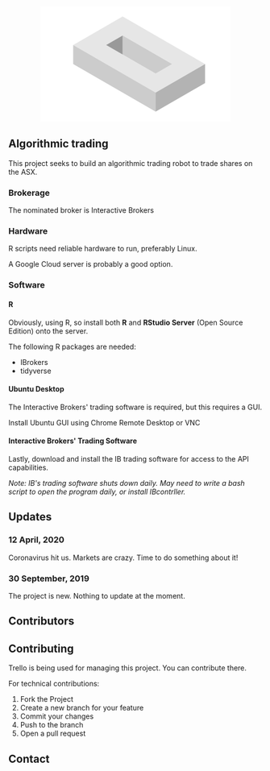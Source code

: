 <!-- PROJECT SHEILDS 
[![Contributors][contributors-shield]][contributors-url]
[![Forks][forks-shield]][forks-url]
[![Stargazers][stars-shield]][stars-url]
[![Issues][issues-shield]][issues-url]
-->

<!-- PROJECT LOGO -->
<br />
<p align="center">
  <a href="">
    <img src="images/zero.png">
  </a>
</p>

## Algorithmic trading

This project seeks to build an algorithmic trading robot to trade shares on the
ASX.

### Brokerage

The nominated broker is Interactive Brokers

### Hardware

R scripts need reliable hardware to run, preferably Linux.

A Google Cloud server is probably a good option.

### Software

#### R

Obviously, using R, so install both **R** and **RStudio Server** (Open Source Edition) onto the server.

The following R packages are needed:

* IBrokers
* tidyverse

#### Ubuntu Desktop

The Interactive Brokers' trading software is required, but this requires a GUI.

Install Ubuntu GUI using Chrome Remote Desktop or VNC

#### Interactive Brokers' Trading Software

Lastly, download and install the IB trading software for access to the API capabilities.

*Note: IB's trading software shuts down daily. May need to write a bash script to open the program daily, or install IBcontrller.*

<!-- UPDATES -->
## Updates

### 12 April, 2020

Coronavirus hit us. Markets are crazy. Time to do something about it!

### 30 September, 2019

The project is new. Nothing to update at the moment.


<!-- CONTRIBUTORS -->
## Contributors


<!-- CONTRIBUTING -->
## Contributing

Trello is being used for managing this project. You can contribute there.

For technical contributions:

1. Fork the Project
2. Create a new branch for your feature
3. Commit your changes
4. Push to the branch
5. Open a pull request

<!-- CONTACT -->
## Contact

<!-- MARKDOWN LINKS & IMAGES -->
[contributors-shield]: https://img.shields.io/github/contributors/othneildrew/Best-README-Template.svg?style=flat-square
[contributors-url]: https://github.com/AndrewManHayChiu/stocks/graphs/contributors
[forks-shield]: https://img.shields.io/github/forks/othneildrew/Best-README-Template.svg?style=flat-square
[forks-url]: https://github.com/AndrewManHayChiu/stocks/network/members
[stars-shield]: https://img.shields.io/github/stars/othneildrew/Best-README-Template.svg?style=flat-square
[stars-url]: https://github.com/AndrewManHayChiu/stocks/stargazers
[issues-shield]: https://img.shields.io/github/issues/othneildrew/Best-README-Template.svg?style=flat-square
[issues-url]: https://github.com/AndrewManHayChiu/stocks/issues
